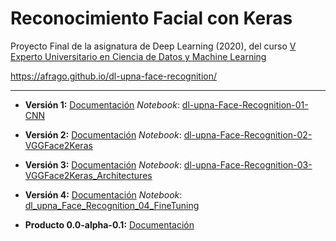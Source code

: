# Reconocimiento Facial con Keras

Proyecto Final de la asignatura de Deep Learning (2020), del curso [V Experto Universitario en Ciencia de Datos y Machine Learning](https://www.unavarra.es/fundacionuniversidadsociedad/formacion/titulos-propios-de-la-universidad/ingenieria-ciencias-basicas?contentId=234153)

https://afrago.github.io/dl-upna-face-recognition/

---

* **Versión 1:**
[Documentación](./dl-upna-Face-Recognition-01-CNN.html)
*Notebook*: [dl-upna-Face-Recognition-01-CNN](https://github.com/afrago/dl-upna-face-recognition/blob/master/dl_upna_Face_Recognition_01_CNN.ipynb)

* **Versión 2:**
[Documentación](./dl-upna-Face-Recognition-02-VGGFace2Keras.html)
*Notebook*: [dl-upna-Face-Recognition-02-VGGFace2Keras](https://github.com/afrago/dl-upna-face-recognition/blob/master/dl_upna_Face_Recognition_02_VGGFace2Keras.ipynb)

* **Versión 3:**
[Documentación](./dl-upna-Face-Recognition-03-VGGFace2Keras-Architectures.html)
*Notebook*: [dl-upna-Face-Recognition-03-VGGFace2Keras_Architectures](https://github.com/afrago/dl-upna-face-recognition/blob/master/dl_upna_Face_Recognition_03_VGGFace2Keras_Architectures.ipynb)

* **Versión 4:**
[Documentación](./dl-upna-Face-Recognition-04-FineTuning.html)
*Notebook*: [dl_upna_Face_Recognition_04_FineTuning](https://github.com/afrago/dl-upna-face-recognition/blob/master/dl_upna_Face_Recognition_04_FineTuning.ipynb)

* **Producto 0.0-alpha-0.1:**
[Documentación](./dl-upna-who-am-i.html)

